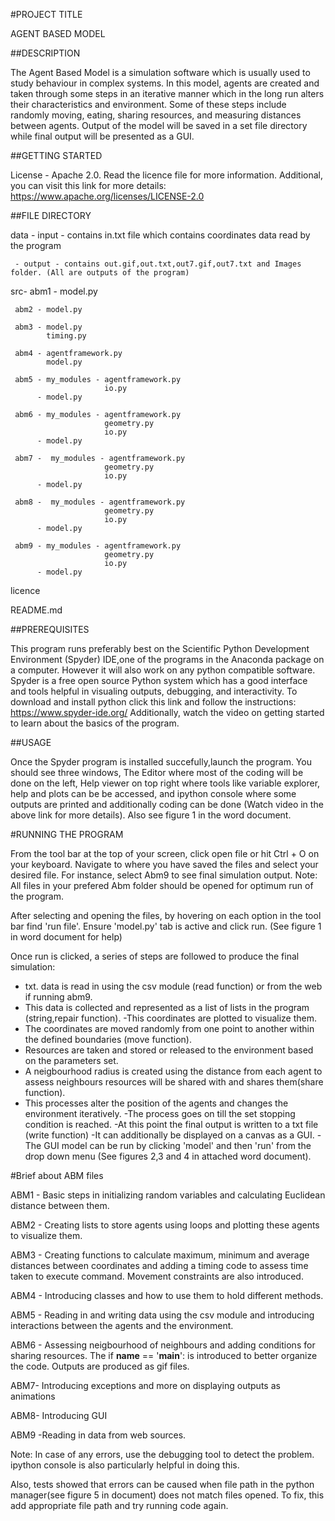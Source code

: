 #PROJECT TITLE

AGENT BASED MODEL

##DESCRIPTION 

The Agent Based Model is a simulation software which is usually used to study behaviour in complex systems.
In this model, agents are created and taken through some steps in an iterative manner which in the long
run alters their characteristics and environment. Some of these steps include randomly moving, eating, sharing resources, and measuring
distances between agents.
Output of the model will be saved in a set file directory while final output will be presented as a GUI.


##GETTING STARTED

License - Apache 2.0. Read the licence file for more information. Additional, you can visit this link for more details: https://www.apache.org/licenses/LICENSE-2.0

##FILE DIRECTORY

data - input - contains in.txt file which contains coordinates data read by the program

	 - output - contains out.gif,out.txt,out7.gif,out7.txt and Images folder. (All are outputs of the program)

src- abm1 - model.py

	 abm2 - model.py

	 abm3 - model.py
			timing.py

	 abm4 -	agentframework.py
			model.py
	
	 abm5 -	my_modules - agentframework.py
						 io.py
		  -	model.py	  
	 
	 abm6 - my_modules - agentframework.py
						 geometry.py
						 io.py			 
		  -	model.py
		  
	 abm7 -  my_modules - agentframework.py
						 geometry.py
						 io.py				 
		  -	model.py
		  
	 abm8 -  my_modules - agentframework.py
						 geometry.py
						 io.py			 
		  -	model.py
		  
	 abm9 - my_modules - agentframework.py
						 geometry.py
						 io.py			 
		  -	model.py

licence

README.md
		  
##PREREQUISITES

This program runs preferably best on the Scientific Python Development Environment (Spyder) IDE,one of the programs in the Anaconda package on a computer.
However it will also work on any python compatible software. Spyder is a free open source 
Python system which has a good interface and tools helpful in visualing outputs, debugging, and
interactivity. To download and install python click this link and follow the instructions:
https://www.spyder-ide.org/
Additionally, watch the video on getting started to learn about the basics of the program.

##USAGE

Once the Spyder program is installed succefully,launch the program.
You should see three windows, The Editor where most of the coding will be done on the left, Help viewer
on top right where tools like variable explorer, help and plots can be be accessed, and ipython console where some outputs 
are printed and additionally coding can be done (Watch video in the above link for more details). Also see figure 1 in the word document.

#RUNNING THE PROGRAM

From the tool bar at the top of your screen, click open file or hit Ctrl + O on your keyboard.
Navigate to where you have saved the files and select your desired file. For instance, select Abm9 to see final simulation output.
Note: All files in your prefered Abm folder should be opened for optimum run of the program.

After selecting and opening the files, by hovering on each option in the tool bar find 'run file'. Ensure 'model.py'
tab is active and click run. (See figure 1 in word document for help)

Once run is clicked, a series of steps are followed to produce the final simulation:
- txt. data is read in using the csv module (read function) or from the web if running abm9.
- This data is collected and represented as a list of lists in the program (string,repair function).
-This coordinates are plotted to visualize them.
- The coordinates are moved randomly from one point to another within the defined boundaries (move function).
- Resources are taken and stored or released to the environment based on the parameters set.
- A neigbourhood radius is created using the distance from each agent to assess neighbours resources will be shared with and shares them(share function).
- This processes alter the position of the agents and changes the environment iteratively.
-The process goes on till the set stopping condition is reached.
-At this point the final output is written to a txt file (write function)
-It can additionally be displayed on a canvas as a GUI.
-The GUI model can be run by clicking 'model' and then 'run' from the drop down menu (See figures 2,3 and 4 in attached word document).

#Brief about ABM files

ABM1 - Basic steps in initializing random variables and calculating Euclidean distance between them.

ABM2 - Creating lists to store agents using loops and plotting these agents to visualize them.

ABM3 - Creating functions to calculate maximum, minimum and average distances between coordinates 
		and adding a timing code to assess time taken to execute command. Movement constraints are also introduced.

ABM4 - Introducing classes and how to use them to hold different methods.

ABM5 - Reading  in and writing data using the csv module and introducing interactions between the agents and the environment.

ABM6 - Assessing neigbourhood of neighbours and adding conditions for sharing resources. The if __name__ == '__main__': is 
introduced to better organize the code. Outputs are produced as gif files.

ABM7- Introducing exceptions and more on displaying outputs as animations

ABM8- Introducing GUI

ABM9 -Reading in data from web sources.


Note: In case of any errors, use the debugging tool to detect the problem. ipython console is also 
particularly helpful in doing this.

Also, tests showed that errors can be caused when file path in the python manager(see figure 5 in document) does not match files opened.
To fix, this add appropriate file path and try running code again.


